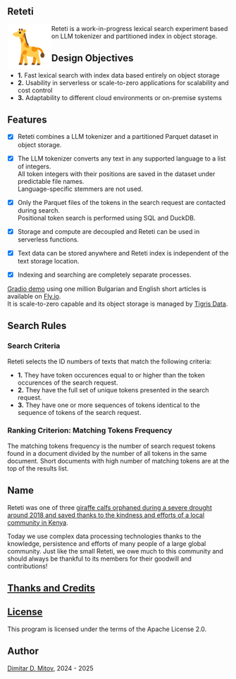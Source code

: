Reteti
--------------------------------------------------------------------------------

<img align="left" width="100" height="100" src="assets/giraffe_svgrepo_com.png">
  
Reteti is a work-in-progress lexical search experiment based on LLM tokenizer and partitioned index in object storage.

## Design Objectives

* **1.** Fast lexical search with index data based entirely on object storage
* **2.** Usability in serverless or scale-to-zero applications for scalability and cost control
* **3.** Adaptability to different cloud environments or on-premise systems

## Features

- [x] Reteti combines a LLM tokenizer and a partitioned Parquet dataset in object storage.

- [x] The LLM tokenizer converts any text in any supported language to a list of integers.  
      All token integers with their positions are saved in the dataset under predictable file names.  
      Language-specific stemmers are not used.

- [x] Only the Parquet files of the tokens in the search request are contacted during search.  
      Positional token search is performed using SQL and DuckDB.

- [x] Storage and compute are decoupled and Reteti can be used in serverless functions.

- [x] Text data can be stored anywhere and Reteti index is independent of the text storage location.

- [x] Indexing and searching are completely separate processes.

[Gradio demo](https://reteti.fly.dev/) using one million Bulgarian and English short articles is available on [Fly.io](https://fly.io/).  
It is scale-to-zero capable and its object storage is managed by [Tigris Data](https://www.tigrisdata.com/).

## Search Rules

### Search Criteria

Reteti selects the ID numbers of texts that match the following criteria:

* **1.** They have token occurences equal to or higher than the token occurences of the search request.
* **2.** They have the full set of unique tokens presented in the search request.
* **3.** They have one or more sequences of tokens identical to the sequence of tokens of the search request.

### Ranking Criterion: Matching Tokens Frequency

The matching tokens frequency is the number of search request tokens found in a document divided by the number of all tokens in the same document. Short documents with high number of matching tokens are at the top of the results list.

## Name

Reteti was one of three [giraffe calfs orphaned during a severe drought around 2018 and saved thanks to the kindness and efforts of a local community in Kenya](https://science.sandiegozoo.org/science-blog/lekiji-fupi-and-reteti).  
  
Today we use complex data processing technologies thanks to the knowledge, persistence and efforts of many people of a large global community. Just like the small Reteti, we owe much to this community and should always be thankful to its members for their goodwill and contributions!  

## [Thanks and Credits](./CREDITS.md)

## [License](./LICENSE)

This program is licensed under the terms of the Apache License 2.0.

## Author

[Dimitar D. Mitov](https://www.linkedin.com/in/dimitar-mitov-12388982/), 2024 - 2025

